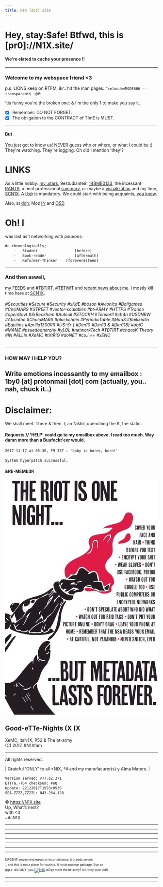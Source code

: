 ```yaml
---
title: N1X [dot] site
---
```

# Hey, stay:$afe! Btfwd, this is [pr0]://N1X.site/
#### We're elated to cache your presence !!
---

### Welcome to my webspace friend <3
p.s. LIONS keep on RTFM, ikr.. hit the man pages.
`^setmode=MODE666 --transparent$ ~@#:`

'tis funny you're the broken one: & i'm the only 1 to make you say it.

 - [x] Remember: DO NOT FORGET.
 - [x] The obligation to the CONTRACT of TImE is MUST.

---

#### But
You just got to know us! NEVER guess who or where, or what I could be ;)
They're watching. They're logging.
Oh did I mention 'they'?



# LINKS
As a little hobby: [my .stars](http://github.com/itsn1x), 9estudiante9: [14BME0133](http://14bme0133.github.io), the incessant [RANTS](http://twitter.com/itsn1x), a neat professional [summary](http://linkedin.com/in/itsn1x), or maybe a [visualization](https://vizualize.me/N1X) and my time, [SCN1X](http://soundcloud.com/itsn1x). A [tl;dr](https://about.me/itsN1X) is mandatory. We could start with being acquaints, [you know](https://nikhilpandita.n1x.site).


Also, at [ddh](https://duckduckhack.com/u/itsn1x), Moz [IN](https://mozillatn.github.io) and [OSD](https://opensourcedesign.net)

# Oh! I 
was last as't networking with psueons:
```
de-chronologically;
    -   Student                 [before]   
    -   Book-reader             [aftermath]
    -   Reformer-Thinker    [foreveresteem]
```

---

### And then aswell, 
my [FEEDS](NewsFEEDforN1Xsite) and [#TBTIRT](https://twitter.com/search?q=TBTIRT), [#TBTiWT](https://twitter.com/search?q=TBTIWT) and [recent news about me](http://google.com/search?q=n1x). I mostly kill time here at [SCN1X](https://soundcloud.com/itsn1x).

###### #Securities #Secure #Security #xKdE #boson #Avionics #Ballgames #CivilMARS #STREET #vector-scalables #bt-ARMY #HTTPS #Trance #openGovt #SrBeckham #Auteuil #STOCKH #TensorII #ch4n #USDNRW #Absinthe #ChaloMARS #blockchain #PeriodicTable #MaaS #Kaikkialla #Equities #Aprilla1300RR #US-Sr { #Dim10 #Dim13 & #Dim118} #objC #MAME #psuedoanarchy #yLOL #networkTech #TBTIRT #chaosK-Theory #IN #ALLin #XeMC #tXtRiG #doNET #co.i == #xENO

---

### HOW MAY I HELP YOU?
Write emotions incessantly to my emailbox : 1by0 [at] protonmail [dot] com (actually, you.. nah, chuck it..)
---

# Disclaimer:
We shall meet. There & then. I, an Nikhil, quenching the K, the static.

#### Requests // 'HELP' could go to my emailbox above. I read too much. Way damn more than a Buufeckt'eer would.

```
2017-11-17 at 05:30, PM IST : 'baby is borne, born!'

System hyperpatch successful.
```
#### &RE-MEMb3R

![](n1x.site.imagine.jpg)

## Good-eTTe-Nights (X (X
XeMC, itsN1X, P52 & The bt-army  
(C) 2017. #N1Xfam

---

All rights reserved.

| Grateful 'ONLY' to all \*NiX, \*# and my manufacurer(s) ỵ Alma Maters. |


    Version served: v77.62.371
    ETT(a,-)64 checksum: #eQ
    Update: 22122017T1953+0530
    SEA.ZZZZ,ZZZZL: 843.264,128

© https://N1X.site
<br>Up, What’s next?
<br>with <3
<br>~itsN1X
<hr><hr><hr><hr><hr><hr><hr><font size='1'>URGENT: nevermind errors or inconsistence, it breeds sense;<br>.. and this is not a place for tourists. It hosts nuclear garbage. Bye xx <br>(pp.s. did 'ANY' you <a title="Web Analytics" href="http://statcounter.com/" target="_blank"><img src="//c.statcounter.com/11569191/0/dbb0514a/0/" alt="N1X" ></a> toDay meet the bt-army? lo1, they sure did!)</font><hr><hr>
<html><header><title>Xe921 || [pr0]://N1X.site || coded by luser::itsN1X</title></header></html>
